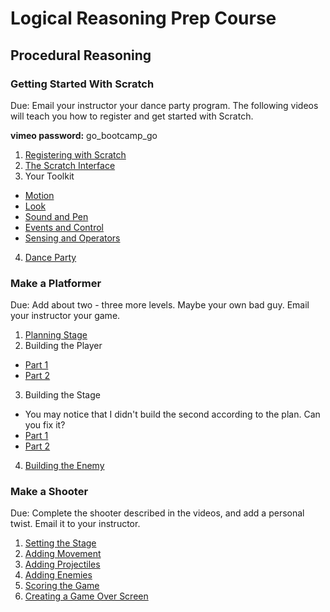 # Logical Reasoning Prep Course

## Procedural Reasoning

### Getting Started With Scratch

Due: Email your instructor your dance party program. The following videos will teach you how to register and get started with Scratch.

**vimeo password:** go_bootcamp_go

1. [Registering with Scratch](https://vimeo.com/168403407)
2. [The Scratch Interface](https://vimeo.com/168400060)
3. Your Toolkit
  * [Motion](https://vimeo.com/168400064)
  * [Look](https://vimeo.com/168400063)
  * [Sound and Pen](https://vimeo.com/168400065)
  * [Events and Control](https://vimeo.com/168400062)
  * [Sensing and Operators](https://vimeo.com/168400066)
4. [Dance Party](https://vimeo.com/168400059)

### Make a Platformer

Due: Add about two - three more levels. Maybe your own bad guy. Email your instructor your game.

1. [Planning Stage](https://vimeo.com/169877893)
2. Building the Player
  * [Part 1](https://vimeo.com/169877894)
  * [Part 2](https://vimeo.com/169877895)
3. Building the Stage
  * You may notice that I didn't build the second according to the plan. Can you fix it?
  * [Part 1](https://vimeo.com/169877897)
  * [Part 2](https://vimeo.com/169877896)
4. [Building the Enemy](https://vimeo.com/169877891)

### Make a Shooter

Due: Complete the shooter described in the videos, and add a personal twist. Email it to your instructor.

1. [Setting the Stage](https://vimeo.com/178809583)
2. [Adding Movement](https://vimeo.com/178809584)
3. [Adding Projectiles](https://vimeo.com/178809585)
4. [Adding Enemies](https://vimeo.com/178809586)
5. [Scoring the Game](https://vimeo.com/178809587)
6. [Creating a Game Over Screen](https://vimeo.com/178809588)

